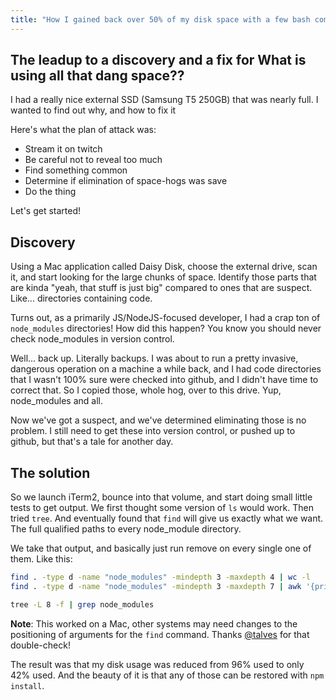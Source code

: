 ```yaml
---
title: "How I gained back over 50% of my disk space with a few bash commands"
---
```


## The leadup to a discovery and a fix for What is using all that dang space??

I had a really nice external SSD (Samsung T5 250GB) that was nearly full. I wanted to find out why, and how to fix it

Here's what the plan of attack was:

- Stream it on twitch
- Be careful not to reveal too much
- Find something common
- Determine if elimination of space-hogs was save
- Do the thing

Let's get started!

## Discovery

Using a Mac application called Daisy Disk, choose the external drive, scan it, and start looking for the large chunks of space. Identify those parts that are kinda "yeah, that stuff is just big" compared to ones that are suspect. Like... directories containing code.

Turns out, as a primarily JS/NodeJS-focused developer, I had a crap ton of `node_modules` directories! How did this happen? You know you should never check node_modules in version control.

Well... back up. Literally backups. I was about to run a pretty invasive, dangerous operation on a machine a while back, and I had code directories that I wasn't 100% sure were checked into github, and I didn't have time to correct that. So I copied those, whole hog, over to this drive. Yup, node_modules and all.

Now we've got a suspect, and we've determined eliminating those is no problem. I still need to get these into version control, or pushed up to github, but that's a tale for another day.

## The solution

So we launch iTerm2, bounce into that volume, and start doing small little tests to get output. We first thought some version of `ls` would work. Then tried `tree`. And eventually found that `find` will give us exactly what we want. The full qualified paths to every node_module directory.

We take that output, and basically just run remove on every single one of them. Like this:

```bash
find . -type d -name "node_modules" -mindepth 3 -maxdepth 4 | wc -l
find . -type d -name "node_modules" -mindepth 3 -maxdepth 7 | awk '{print $1}' | xargs rm -r

tree -L 8 -f | grep node_modules
```

**Note**: This worked on a Mac, other systems may need changes to the positioning of arguments for the `find` command. Thanks [@talves](https://twitter.com/3_Alves) for that double-check!

The result was that my disk usage was reduced from 96% used to only 42% used. And the beauty of it is that any of those can be restored with `npm install`.
